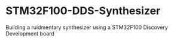 # STM32F100-DDS-Synthesizer
Building a ruidmentary synthesizer using a STM32F100 Discovery Development board
